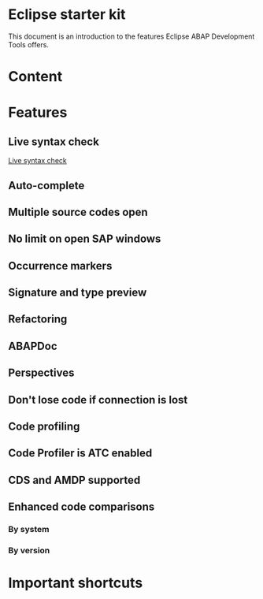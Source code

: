 # Eclipse starter kit
 This document is an introduction to the features Eclipse ABAP Development Tools offers.
# Content
# Features 
## Live syntax check
[Live syntax check](live-syntax-check.mp4)
## Auto-complete
## Multiple source codes open
## No limit on open SAP windows
## Occurrence markers
## Signature and type preview
## Refactoring
## ABAPDoc
## Perspectives
## Don't lose code if connection is lost
## Code profiling
## Code Profiler is ATC enabled
## CDS and AMDP supported
## Enhanced code comparisons
### By system
### By version
# Important shortcuts
